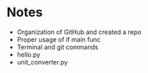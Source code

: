 # Notes

- Organization of GitHub and created a repo
- Proper usage of if main func
- Terminal and git commands
- hello.py
- unit_converter.py
